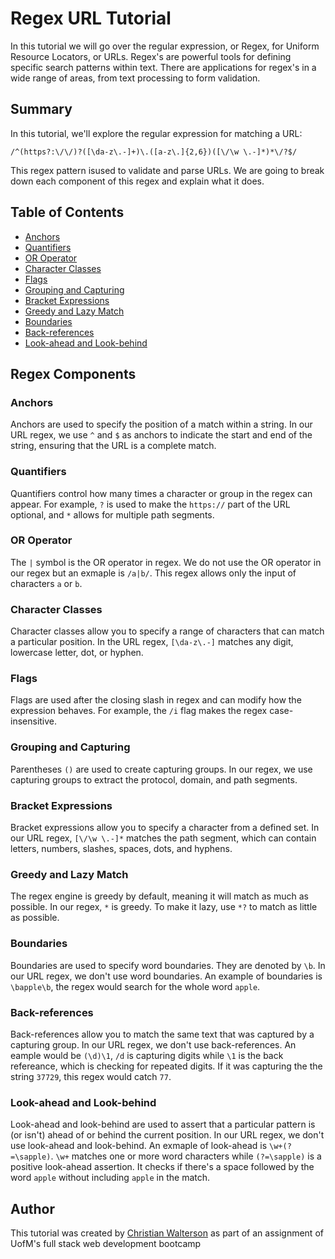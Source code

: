 # Regex URL Tutorial

In this tutorial we will go over the regular expression, or Regex, for Uniform Resource Locators, or URLs. Regex's are powerful tools for defining specific search patterns within text. There are applications for regex's in a wide range of areas, from text processing to form validation. 

## Summary

In this tutorial, we'll explore the regular expression for matching a URL:

    /^(https?:\/\/)?([\da-z\.-]+)\.([a-z\.]{2,6})([\/\w \.-]*)*\/?$/

This regex pattern isused to validate and parse URLs. We are going to break down each component of this regex and explain what it does. 

## Table of Contents

- [Anchors](#anchors)
- [Quantifiers](#quantifiers)
- [OR Operator](#or-operator)
- [Character Classes](#character-classes)
- [Flags](#flags)
- [Grouping and Capturing](#grouping-and-capturing)
- [Bracket Expressions](#bracket-expressions)
- [Greedy and Lazy Match](#greedy-and-lazy-match)
- [Boundaries](#boundaries)
- [Back-references](#back-references)
- [Look-ahead and Look-behind](#look-ahead-and-look-behind)

## Regex Components

### Anchors

Anchors are used to specify the position of a match within a string. In our URL regex, we use `^` and `$` as anchors to indicate the start and end of the string, ensuring that the URL is a complete match.

### Quantifiers

Quantifiers control how many times a character or group in the regex can appear. For example, `?` is used to make the `https://` part of the URL optional, and `*` allows for multiple path segments.

### OR Operator

The `|` symbol is the OR operator in regex. We do not use the OR operator in our regex but an exmaple is `/a|b/`. This regex allows only the input of characters `a` or `b`. 

### Character Classes

Character classes allow you to specify a range of characters that can match a particular position. In the URL regex, `[\da-z\.-]` matches any digit, lowercase letter, dot, or hyphen.

### Flags

Flags are used after the closing slash in regex and can modify how the expression behaves. For example, the `/i` flag makes the regex case-insensitive.

### Grouping and Capturing

Parentheses `()` are used to create capturing groups. In our regex, we use capturing groups to extract the protocol, domain, and path segments.

### Bracket Expressions
Bracket expressions allow you to specify a character from a defined set. In our URL regex, `[\/\w \.-]*` matches the path segment, which can contain letters, numbers, slashes, spaces, dots, and hyphens.

### Greedy and Lazy Match

The regex engine is greedy by default, meaning it will match as much as possible. In our regex, `*` is greedy. To make it lazy, use `*?` to match as little as possible.

### Boundaries

Boundaries are used to specify word boundaries. They are denoted by `\b`. In our URL regex, we don't use word boundaries. An example of boundaries is `\bapple\b`, the regex would search for the whole word `apple`.

### Back-references

Back-references allow you to match the same text that was captured by a capturing group. In our URL regex, we don't use back-references. An eample would be `(\d)\1`, `/d` is capturing digits while `\1` is the back refereance, which is checking for repeated digits. If it was capturing the the string `37729`, this regex would catch `77`.

### Look-ahead and Look-behind

Look-ahead and look-behind are used to assert that a particular pattern is (or isn't) ahead of or behind the current position. In our URL regex, we don't use look-ahead and look-behind. An exmaple of look-ahead is `\w+(?=\sapple)`. `\w+` matches one or more word characters while `(?=\sapple)` is a positive look-ahead assertion. It checks if there's a space followed by the word `apple` without including `apple` in the match.

## Author

This tutorial was created by [Christian Walterson](https://github.com/cgwol) as part of an assignment of UofM's full stack web development bootcamp
